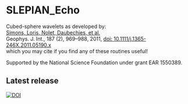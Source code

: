 # SLEPIAN_Echo
Cubed-sphere wavelets as developed by:<br>
<a href="http://geoweb.princeton.edu/people/simons/Simons+2011-GJI.html">Simons, Loris, Nolet, Daubechies, et al.</a><br>
Geophys. J. Int., 187 (2), 969–988, 2011, <a href="10.1111/j.1365-246X.2011.05190.x">doi: 10.1111/j.1365-246X.2011.05190.x</a><br>
which you may cite if you find any of these routines useful! 

Supported by the National Science Foundation under grant EAR 1550389.

## Latest release
[![DOI](https://zenodo.org/badge/6548/csdms-contrib/slepian_echo.svg)](https://zenodo.org/badge/latestdoi/6548/csdms-contrib/slepian_echo)
